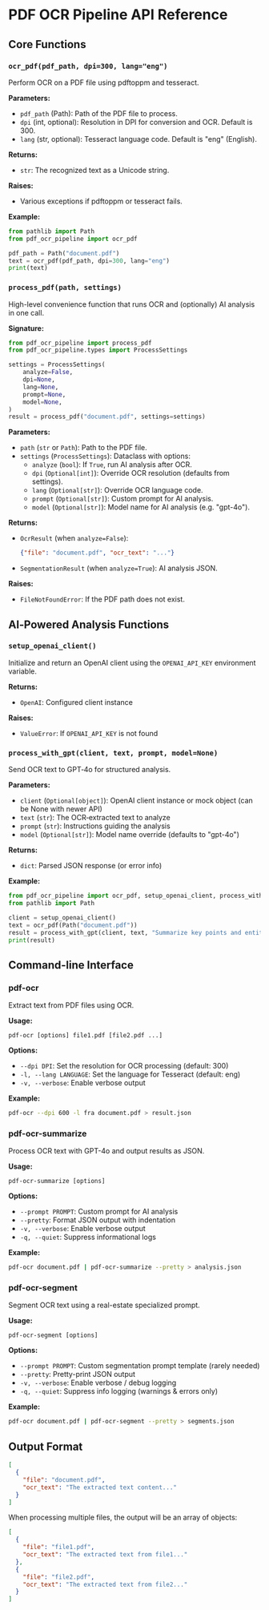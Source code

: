 # PDF OCR Pipeline API Reference

## Core Functions

### `ocr_pdf(pdf_path, dpi=300, lang="eng")`

Perform OCR on a PDF file using pdftoppm and tesseract.

**Parameters:**
- `pdf_path` (Path): Path of the PDF file to process.
- `dpi` (int, optional): Resolution in DPI for conversion and OCR. Default is 300.
- `lang` (str, optional): Tesseract language code. Default is "eng" (English).

**Returns:**
- `str`: The recognized text as a Unicode string.

**Raises:**
- Various exceptions if pdftoppm or tesseract fails.

**Example:**
```python
from pathlib import Path
from pdf_ocr_pipeline import ocr_pdf

pdf_path = Path("document.pdf")
text = ocr_pdf(pdf_path, dpi=300, lang="eng")
print(text)
```

### `process_pdf(path, settings)`

High-level convenience function that runs OCR and (optionally) AI analysis in one call.

**Signature:**
```python
from pdf_ocr_pipeline import process_pdf
from pdf_ocr_pipeline.types import ProcessSettings

settings = ProcessSettings(
    analyze=False,
    dpi=None,
    lang=None,
    prompt=None,
    model=None,
)
result = process_pdf("document.pdf", settings=settings)
```

**Parameters:**
- `path` (`str` or `Path`): Path to the PDF file.
- `settings` (`ProcessSettings`): Dataclass with options:
  - `analyze` (`bool`): If `True`, run AI analysis after OCR.
  - `dpi` (`Optional[int]`): Override OCR resolution (defaults from settings).
  - `lang` (`Optional[str]`): Override OCR language code.
  - `prompt` (`Optional[str]`): Custom prompt for AI analysis.
  - `model` (`Optional[str]`): Model name for AI analysis (e.g. "gpt-4o").

**Returns:**
- `OcrResult` (when `analyze=False`):
  ```json
  {"file": "document.pdf", "ocr_text": "..."}
  ```
- `SegmentationResult` (when `analyze=True`): AI analysis JSON.

**Raises:**
- `FileNotFoundError`: If the PDF path does not exist.

## AI‑Powered Analysis Functions

### `setup_openai_client()`

Initialize and return an OpenAI client using the `OPENAI_API_KEY` environment variable.

**Returns:**
- `OpenAI`: Configured client instance

**Raises:**
- `ValueError`: If `OPENAI_API_KEY` is not found

### `process_with_gpt(client, text, prompt, model=None)`

Send OCR text to GPT‑4o for structured analysis.

**Parameters:**
- `client` (`Optional[object]`): OpenAI client instance or mock object (can be None with newer API)
- `text` (`str`): The OCR‐extracted text to analyze
- `prompt` (`str`): Instructions guiding the analysis
- `model` (`Optional[str]`): Model name override (defaults to "gpt-4o")

**Returns:**
- `dict`: Parsed JSON response (or error info)

**Example:**
```python
from pdf_ocr_pipeline import ocr_pdf, setup_openai_client, process_with_gpt
from pathlib import Path

client = setup_openai_client()
text = ocr_pdf(Path("document.pdf"))
result = process_with_gpt(client, text, "Summarize key points and entities.")
print(result)
```

## Command-line Interface

### pdf-ocr

Extract text from PDF files using OCR.

**Usage:**
```
pdf-ocr [options] file1.pdf [file2.pdf ...]
```

**Options:**
- `--dpi DPI`: Set the resolution for OCR processing (default: 300)
- `-l, --lang LANGUAGE`: Set the language for Tesseract (default: eng)
- `-v, --verbose`: Enable verbose output

**Example:**
```bash
pdf-ocr --dpi 600 -l fra document.pdf > result.json
```

### pdf-ocr-summarize

Process OCR text with GPT-4o and output results as JSON.

**Usage:**
```
pdf-ocr-summarize [options]
```

**Options:**
- `--prompt PROMPT`: Custom prompt for AI analysis
- `--pretty`: Format JSON output with indentation
- `-v, --verbose`: Enable verbose output
- `-q, --quiet`: Suppress informational logs

**Example:**
```bash
pdf-ocr document.pdf | pdf-ocr-summarize --pretty > analysis.json
```

### pdf-ocr-segment

Segment OCR text using a real-estate specialized prompt.

**Usage:**
```
pdf-ocr-segment [options]
```

**Options:**
- `--prompt PROMPT`: Custom segmentation prompt template (rarely needed)
- `--pretty`: Pretty-print JSON output
- `-v, --verbose`: Enable verbose / debug logging
- `-q, --quiet`: Suppress info logging (warnings & errors only)

**Example:**
```bash
pdf-ocr document.pdf | pdf-ocr-segment --pretty > segments.json
```

## Output Format

```json
[
  {
    "file": "document.pdf",
    "ocr_text": "The extracted text content..."
  }
]
```

When processing multiple files, the output will be an array of objects:

```json
[
  {
    "file": "file1.pdf",
    "ocr_text": "The extracted text from file1..."
  },
  {
    "file": "file2.pdf",
    "ocr_text": "The extracted text from file2..."
  }
]
```
